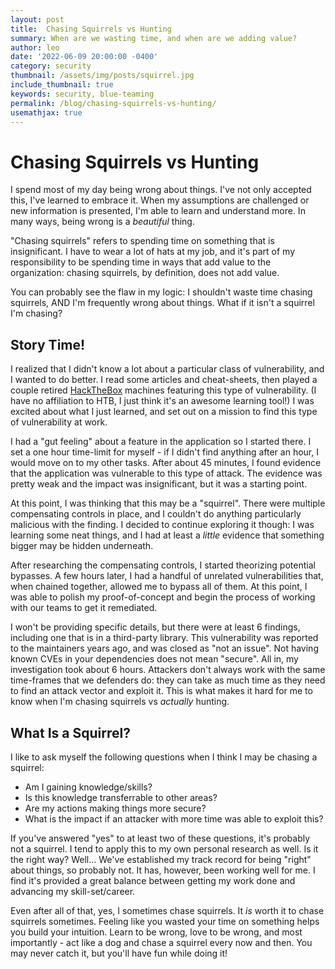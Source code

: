 ```yaml
---
layout: post
title:  Chasing Squirrels vs Hunting
summary: When are we wasting time, and when are we adding value?
author: leo
date: '2022-06-09 20:00:00 -0400'
category: security
thumbnail: /assets/img/posts/squirrel.jpg
include_thumbnail: true
keywords: security, blue-teaming
permalink: /blog/chasing-squirrels-vs-hunting/
usemathjax: true
---
```


# Chasing Squirrels vs Hunting
I spend most of my day being wrong about things.  I've not only accepted this, I've learned to embrace it.  When my assumptions are challenged or new information is presented, I'm able to learn and understand more.  In many ways, being wrong is a _beautiful_ thing. 

"Chasing squirrels" refers to spending time on something that is insignificant.  I have to wear a lot of hats at my job, and it's part of my responsibility to be spending time in ways that add value to the organization: chasing squirrels, by definition, does not add value.  

You can probably see the flaw in my logic: I shouldn't waste time chasing squirrels, AND I'm frequently wrong about things.  What if it isn't a squirrel I'm chasing?

## Story Time!
I realized that I didn't know a lot about a particular class of vulnerability, and I wanted to do better. I read some articles and cheat-sheets, then played a couple retired [HackTheBox](https://www.hackthebox.eu/) machines featuring this type of vulnerability.  (I have no affiliation to HTB, I just think it's an awesome learning tool!) I was excited about what I just learned, and set out on a mission to find this type of vulnerability at work.  

I had a "gut feeling" about a feature in the application so I started there.  I set a one hour time-limit for myself - if I didn't find anything after an hour, I would move on to my other tasks.  After about 45 minutes, I found evidence that the application was vulnerable to this type of attack. The evidence was pretty weak and the impact was insignificant, but it was a starting point.

At this point, I was thinking that this may be a "squirrel".  There were multiple compensating controls in place, and I couldn't do anything particularly malicious with the finding.  I decided to continue exploring it though: I was learning some neat things, and I had at least a _little_ evidence that something bigger may be hidden underneath.

After researching the compensating controls, I started theorizing potential bypasses.  A few hours later, I had a handful of unrelated vulnerabilities that, when chained together, allowed me to bypass all of them. At this point, I was able to polish my proof-of-concept and begin the process of working with our teams to get it remediated.

I won't be providing specific details, but there were at least 6 findings, including one that is in a third-party library.  This vulnerability was reported to the maintainers years ago, and was closed as "not an issue". Not having known CVEs in your dependencies does not mean "secure".  All in, my investigation took about 6 hours.  Attackers don't always work with the same time-frames that we defenders do: they can take as much time as they need to find an attack vector and exploit it. This is what makes it hard for me to know when I'm chasing squirrels vs _actually_ hunting.

## What Is a Squirrel?
I like to ask myself the following questions when I think I may be chasing a squirrel:
- Am I gaining knowledge/skills?
- Is this knowledge transferrable to other areas?
- Are my actions making things more secure?
- What is the impact if an attacker with more time was able to exploit this?

If you've answered "yes" to at least two of these questions, it's probably not a squirrel.  I tend to apply this to my own personal research as well.  Is it the right way?  Well... We've established my track record for being "right" about things, so probably not.  It has, however, been working well for me.  I find it's provided a great balance between getting my work done and advancing my skill-set/career. 

Even after all of that, yes, I sometimes chase squirrels.  It _is_ worth it to chase squirrels sometimes.  Feeling like you wasted your time on something helps you build your intuition.  Learn to be wrong, love to be wrong, and most importantly - act like a dog and chase a squirrel every now and then. You may never catch it, but you'll have fun while doing it!
